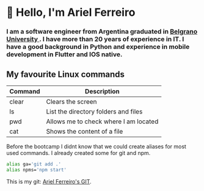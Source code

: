 # 👋 Hello, I'm Ariel Ferreiro
### I am a software engineer from Argentina graduated in [Belgrano University ](https://ub.edu.ar/). I have more than 20 years of experience in IT. I have a good background in Python and experience in mobile development in Flutter and IOS native. 

## My favourite Linux commands

| Command      | Description                                 |
| -----------  | ------------------------------------------- |
| clear        | Clears the screen                           |
| ls           | List the directory folders and files        |
| pwd          | Allows me to check where I am located       |
| cat          | Shows the content of a file                 |

Before the bootcamp I didnt know that we could create aliases for most used commands. I already created some for git and npm.

```sh
alias ga='git add .'
alias npms='npm start'
```

This is my git: [Ariel Ferreiro's GIT](https://github.com/ArielFerreiro). 